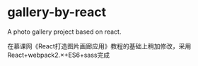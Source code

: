 # gallery-by-react
A photo gallery project based on react.

在慕课网《React打造图片画廊应用》教程的基础上稍加修改，采用React+webpack2.×+ES6+sass完成
